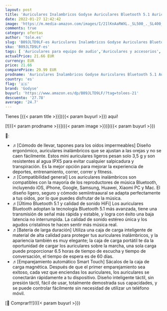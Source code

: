 ```yaml
---
layout: post
title: 'Auriculares Inalambricos Godyse Auriculares Bluetooth 5.1 Auriculares Inalámbricos Deportivos con Micrófono IPX5 Impermeable Control Estéreo para iPhone Huawei Xiaomi Samsung Blanco'
date: 2022-01-27 12:42:42
image: 'https://m.media-amazon.com/images/I/21lKnAaRWXL._SL500_._SL400_.jpg'
comments: true
category: ofertas
author: 'tole.es'
slug: 'B09JLTD9LF-es Auriculares Inalambricos Godyse Auriculares Bluetooth 5.1...'
sku: 'B09JLTD9LF-es'
tags: [ 'Auriculares para equipo de audio','Auriculares y accesorios','Electrónica','godyse','iphone', ]
actualPrice: 21.66 EUR
currency: EUR
price: 21.66
comparePrice: 29.99 EUR
prodname: 'Auriculares Inalambricos Godyse Auriculares Bluetooth 5.1 Auriculares Inalámbricos Deportivos con Micrófono IPX5 Impermeable Control Estéreo para iPhone Huawei Xiaomi Samsung Blanco'
country: 'es'
flag: '🇪🇸'
brand: 'Godyse'
buyurl: 'https://www.amazon.es/dp/B09JLTD9LF/?tag=tolees-21'
descuento: '27.78'
average: '24.7'
---
```


Tienes [{{< param title >}}]({{< param buyurl >}}) aqui!

[![{{< param prodname >}}]({{< param image >}})]({{< param buyurl >}})

🔎:

- ♬[Cómodo de llevar, tapones para los oídos impermeables] Diseño ergonómico, auriculares inalámbricos que se ajustan a las orejas y no se caen fácilmente. Estos mini auriculares ligeros pesan solo 3,5 g y son resistentes al agua IPX5 para evitar cualquier salpicadura y transpiración. Es la mejor opción para mejorar la experiencia de deportes, entrenamiento, correr, correr y fitness.
- ♬[Compatibilidad general] Los auriculares inalámbricos son compatibles con la mayoría de los reproductores de música Bluetooth, incluyendo iOS, iPhone, Google, Samsung, Huawei, Xiaomi PC y Mac. El diseño ligero, seguro y cómodo semiintraaural se adapta perfectamente a tus oídos, por lo que puedes disfrutar de la música.
- ♬[Último Bluetooth 5.1 y calidad de sonido HiFi] Los auriculares Bluetooth adoptan la tecnología Bluetooth 5.1 más avanzada, tiene una transmisión de señal más rápida y estable, y logra con éxito una baja latencia no interrumpida. La calidad de sonido estéreo única y los agudos cristalinos te hacen sentir más música real.
- ♬[Batería de larga duración] Utiliza una caja de carga inteligente de material de alta calidad para proteger tus auriculares inalámbricos, y la apariencia también es muy elegante; la caja de carga portátil te da la oportunidad de cargar los auriculares sobre la marcha, una sola carga puede proporcionar 6.5 horas de tiempo de escucha y tiempo de conversación, el tiempo de espera es de 60 días.
- ♬[Emparejamiento automático Smart Touch] Sácalos de la caja de carga magnética. Después de que el primer emparejamiento sea exitoso, cada vez que enciendas los auriculares, los auriculares se conectarán rápidamente a tu dispositivo. Diseño inteligente táctil, sin presión táctil, fácil de usar, totalmente demostrada sus capacidades, y se puede controlar fácilmente sin necesidad de utilizar un teléfono móvil.

[🛒 Comprar!!!]({{< param buyurl >}})
